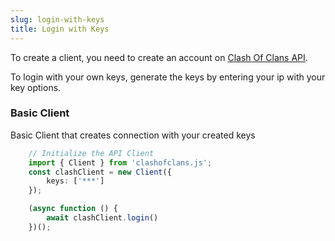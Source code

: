 ```yaml
---
slug: login-with-keys
title: Login with Keys
---
```


To create a client, you need to create an account on [Clash Of Clans API](https://developer.clashofclans.com/#/getting-started).

To login with your own keys, generate the keys by entering your ip with your key options.

### Basic Client ###
Basic Client that creates connection with your created keys
```ts
    // Initialize the API Client
    import { Client } from 'clashofclans.js';
    const clashClient = new Client({
        keys: ['***']
    });

    (async function () {
	    await clashClient.login()
    })();
```

